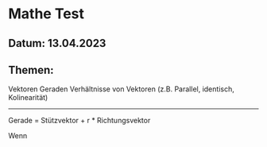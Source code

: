 # Mathe Test

## Datum: 13.04.2023

## Themen:

Vektoren
Geraden
Verhältnisse von Vektoren (z.B. Parallel, identisch, Kolinearität)

---

Gerade = Stützvektor + r * Richtungsvektor

Wenn 
